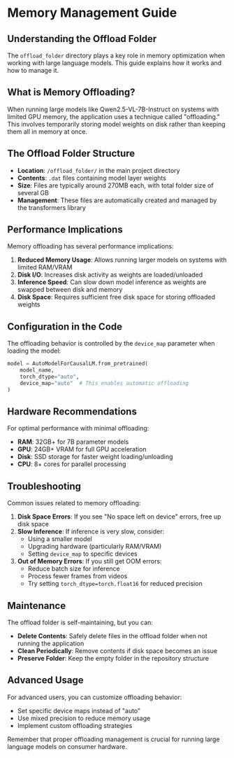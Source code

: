# Memory Management Guide

## Understanding the Offload Folder

The `offload_folder` directory plays a key role in memory optimization when working with large language models. This guide explains how it works and how to manage it.

## What is Memory Offloading?

When running large models like Qwen2.5-VL-7B-Instruct on systems with limited GPU memory, the application uses a technique called "offloading." This involves temporarily storing model weights on disk rather than keeping them all in memory at once.

## The Offload Folder Structure

- **Location**: `/offload_folder/` in the main project directory
- **Contents**: `.dat` files containing model layer weights
- **Size**: Files are typically around 270MB each, with total folder size of several GB
- **Management**: These files are automatically created and managed by the transformers library

## Performance Implications

Memory offloading has several performance implications:

1. **Reduced Memory Usage**: Allows running larger models on systems with limited RAM/VRAM
2. **Disk I/O**: Increases disk activity as weights are loaded/unloaded
3. **Inference Speed**: Can slow down model inference as weights are swapped between disk and memory
4. **Disk Space**: Requires sufficient free disk space for storing offloaded weights

## Configuration in the Code

The offloading behavior is controlled by the `device_map` parameter when loading the model:

```python
model = AutoModelForCausalLM.from_pretrained(
    model_name,
    torch_dtype="auto",
    device_map="auto"  # This enables automatic offloading
)
```

## Hardware Recommendations

For optimal performance with minimal offloading:
- **RAM**: 32GB+ for 7B parameter models
- **GPU**: 24GB+ VRAM for full GPU acceleration
- **Disk**: SSD storage for faster weight loading/unloading
- **CPU**: 8+ cores for parallel processing

## Troubleshooting

Common issues related to memory offloading:

1. **Disk Space Errors**: If you see "No space left on device" errors, free up disk space
2. **Slow Inference**: If inference is very slow, consider:
   - Using a smaller model
   - Upgrading hardware (particularly RAM/VRAM)
   - Setting `device_map` to specific devices
3. **Out of Memory Errors**: If you still get OOM errors:
   - Reduce batch size for inference
   - Process fewer frames from videos
   - Try setting `torch_dtype=torch.float16` for reduced precision

## Maintenance

The offload folder is self-maintaining, but you can:
- **Delete Contents**: Safely delete files in the offload folder when not running the application
- **Clean Periodically**: Remove contents if disk space becomes an issue
- **Preserve Folder**: Keep the empty folder in the repository structure

## Advanced Usage

For advanced users, you can customize offloading behavior:
- Set specific device maps instead of "auto"
- Use mixed precision to reduce memory usage
- Implement custom offloading strategies

Remember that proper offloading management is crucial for running large language models on consumer hardware.
